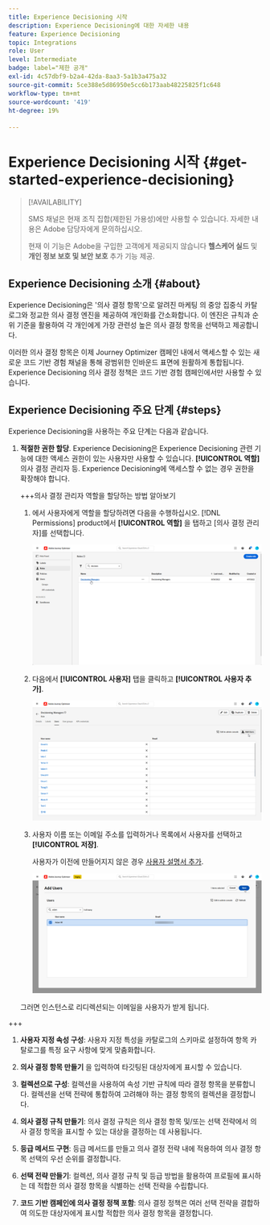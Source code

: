 ```yaml
---
title: Experience Decisioning 시작
description: Experience Decisioning에 대한 자세한 내용
feature: Experience Decisioning
topic: Integrations
role: User
level: Intermediate
badge: label="제한 공개"
exl-id: 4c57dbf9-b2a4-42da-8aa3-5a1b3a475a32
source-git-commit: 5ce388e5d86950e5cc6b173aab48225825f1c648
workflow-type: tm+mt
source-wordcount: '419'
ht-degree: 19%

---
```


# Experience Decisioning 시작 {#get-started-experience-decisioning}

>[!AVAILABILITY]
>
>SMS 채널은 현재 조직 집합(제한된 가용성)에만 사용할 수 있습니다. 자세한 내용은 Adobe 담당자에게 문의하십시오.
>
>현재 이 기능은 Adobe을 구입한 고객에게 제공되지 않습니다 **헬스케어 실드** 및 **개인 정보 보호 및 보안 보호** 추가 기능 제공.

## Experience Decisioning 소개 {#about}

Experience Decisioning은 &#39;의사 결정 항목&#39;으로 알려진 마케팅 의 중앙 집중식 카탈로그와 정교한 의사 결정 엔진을 제공하여 개인화를 간소화합니다. 이 엔진은 규칙과 순위 기준을 활용하여 각 개인에게 가장 관련성 높은 의사 결정 항목을 선택하고 제공합니다.

이러한 의사 결정 항목은 이제 Journey Optimizer 캠페인 내에서 액세스할 수 있는 새로운 코드 기반 경험 채널을 통해 광범위한 인바운드 표면에 원활하게 통합됩니다. Experience Decisioning 의사 결정 정책은 코드 기반 경험 캠페인에서만 사용할 수 있습니다.

## Experience Decisioning 주요 단계 {#steps}

Experience Decisioning을 사용하는 주요 단계는 다음과 같습니다.

1. **적절한 권한 할당**. Experience Decisioning은 Experience Decisioning 관련 기능에 대한 액세스 권한이 있는 사용자만 사용할 수 있습니다. **[!UICONTROL 역할]** 의사 결정 관리자 등. Experience Decisioning에 액세스할 수 없는 경우 권한을 확장해야 합니다.

   +++의사 결정 관리자 역할을 할당하는 방법 알아보기

   1. 에서 사용자에게 역할을 할당하려면 다음을 수행하십시오. [!DNL Permissions] product에서 **[!UICONTROL 역할]** 을 탭하고 [의사 결정 관리자]를 선택합니다.

      ![](assets/decision_permission_1.png)

   1. 다음에서 **[!UICONTROL 사용자]** 탭을 클릭하고 **[!UICONTROL 사용자 추가]**.

      ![](assets/decision_permission_2.png)

   1. 사용자 이름 또는 이메일 주소를 입력하거나 목록에서 사용자를 선택하고 **[!UICONTROL 저장]**.

      사용자가 이전에 만들어지지 않은 경우 [사용자 설명서 추가](https://experienceleague.adobe.com/en/docs/experience-platform/access-control/ui/users).

      ![](assets/decision_permission_3.png)

   그러면 인스턴스로 리디렉션되는 이메일을 사용자가 받게 됩니다.

+++

1. **사용자 지정 속성 구성**: 사용자 지정 특성을 카탈로그의 스키마로 설정하여 항목 카탈로그를 특정 요구 사항에 맞게 맞춤화합니다.

1. **의사 결정 항목 만들기** 을 입력하여 타깃팅된 대상자에게 표시할 수 있습니다.

1. **컬렉션으로 구성**: 컬렉션을 사용하여 속성 기반 규칙에 따라 결정 항목을 분류합니다. 컬렉션을 선택 전략에 통합하여 고려해야 하는 결정 항목의 컬렉션을 결정합니다.

1. **의사 결정 규칙 만들기**: 의사 결정 규칙은 의사 결정 항목 및/또는 선택 전략에서 의사 결정 항목을 표시할 수 있는 대상을 결정하는 데 사용됩니다.

1. **등급 메서드 구현**: 등급 메서드를 만들고 의사 결정 전략 내에 적용하여 의사 결정 항목 선택의 우선 순위를 결정합니다.

1. **선택 전략 만들기**: 컬렉션, 의사 결정 규칙 및 등급 방법을 활용하여 프로필에 표시하는 데 적합한 의사 결정 항목을 식별하는 선택 전략을 수립합니다.

1. **코드 기반 캠페인에 의사 결정 정책 포함**: 의사 결정 정책은 여러 선택 전략을 결합하여 의도한 대상자에게 표시할 적합한 의사 결정 항목을 결정합니다.
